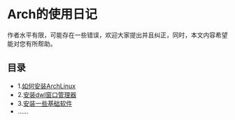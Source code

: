# Arch的使用日记

  作者水平有限，可能存在一些错误，欢迎大家提出并且纠正，同时，本文内容希望能对您有所帮助。

## 目录
 - 1.[如何安装ArchLinux](https://github.com/Lian-wuhu/ArchLinux/blob/main/%E5%AE%89%E8%A3%85ArchLinux.md)
 - 2.[安装dwl窗口管理器]()
 - 3.[安装一些基础软件]()
 - ……
